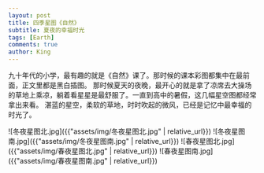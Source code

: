 ```yaml
---
layout: post
title: 四季星图《自然》
subtitle: 夏夜的幸福时光
tags: [Earth]
comments: true
author: King
---
```


九十年代的小学，最有趣的就是《自然》课了。那时候的课本彩图都集中在最前面，正文里都是黑白插图。
那时候夏天的夜晚，最开心的就是拿了凉席去大操场的草地上乘凉，躺着看星星是最舒服了。一直到高中的暑假，这几幅星空图都经常拿出来看。
湛蓝的星空，柔软的草地，时时吹起的微风，已经是记忆中最幸福的时光了。

![冬夜星图北.jpg]({{"assets/img/冬夜星图北.jpg" | relative_url}})
![冬夜星图南.jpg]({{"assets/img/冬夜星图南.jpg" | relative_url}})
![春夜星图北.jpg]({{"assets/img/春夜星图北.jpg" | relative_url}})
![春夜星图南.jpg]({{"assets/img/春夜星图南.jpg" | relative_url}})
